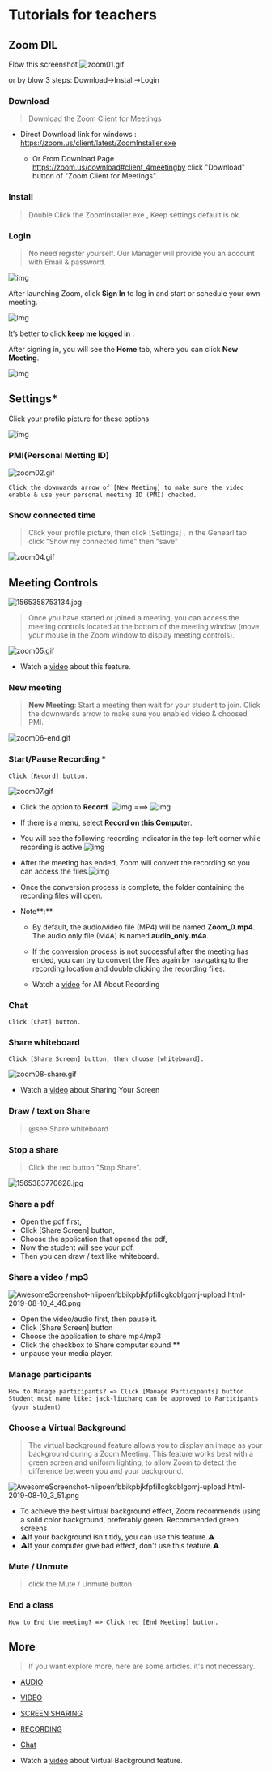 # Tutorials for teachers



## Zoom DIL

Flow this screenshot 
![zoom01.gif](https://i.loli.net/2019/08/06/qYGMV8EbL7tRnUZ.gif)

or by blow 3 steps: Download->Install->Login

### Download

> Download the Zoom Client for Meetings

- Direct Download link for windows :  https://zoom.us/client/latest/ZoomInstaller.exe

  - Or From Download Page https://zoom.us/download#client_4meetingby click "Download" button of "Zoom Client for Meetings".

  

### Install

> Double Click the ZoomInstaller.exe , Keep settings default is ok.

### Login

> No need register yourself. Our Manager will provide you an account with Email & password.

![img](https://assets.zoom.us/images/en-us/desktop/generic/home/join-meeting-or-sign-in-screen.png)

After launching Zoom, click **Sign In** to  log in and start or schedule your own meeting.

![img](https://assets.zoom.us/images/en-us/desktop/generic/home/sign-in-screen.png)

It’s better to click **keep me logged in** .

After signing in, you will see the **Home** tab, where you can click **New Meeting**.

![img](https://assets.zoom.us/images/en-us/desktop/generic/home/home-screen.png)



## Settings*

Click your profile picture for these options:

![img](https://assets.zoom.us/images/en-us/desktop/generic/home/status-menu-add-personal-note.png)

### PMI(Personal Metting ID)

![zoom02.gif](https://i.loli.net/2019/08/06/Xn1W5O6yLEZSrTc.gif)

	Click the downwards arrow of [New Meeting] to make sure the video enable & use your personal meeting ID (PMI) checked.


### Show connected time
> Click your profile picture, then click [Settings] , in the Genearl tab click "Show my connected time" then "save"

![zoom04.gif](https://i.loli.net/2019/08/06/s3Pgo2p5ji1Tq6J.gif)

## Meeting Controls

![1565358753134.jpg](https://i.loli.net/2019/08/09/IiTZjkBYESoqNRe.jpg)

> Once you have started or joined a meeting, you can access the meeting controls located at the bottom of the meeting window (move your mouse in the Zoom window to display meeting controls).

![zoom05.gif](https://i.loli.net/2019/08/06/kIo2i1SKHJmcA3Q.gif)

-  Watch a [video](https://www.youtube.com/embed/4w_pRMBEALE?rel=0&autoplay=1&cc_load_policy=1) about this feature.

### New meeting

> **New Meeting**: Start a meeting then wait for your student to join.  Click the downwards arrow to make sure you enabled video & choosed PMI.

  ![zoom06-end.gif](https://i.loli.net/2019/08/06/FxZClduzMBLn547.gif)



### Start/Pause Recording *

	Click [Record] button.

![zoom07.gif](https://i.loli.net/2019/08/06/mGXoCUlNfMgqv28.gif)

- Click the option to **Record**.
  ![img](https://assets.zoom.us/images/en-us/desktop/generic/record-button.png) ===> ![img](https://assets.zoom.us/images/en-us/desktop/generic/resume-recording.png)

- If there is a menu, select **Record on this Computer**.

- You will see the following recording indicator in the top-left corner while recording is active.![img](https://assets.zoom.us/images/en-us/desktop/generic/recording-icon-host.png)

- After the meeting has ended, Zoom will convert the recording so you can access the files.![img](https://assets.zoom.us/images/en-us/desktop/windows/recording-converting.png)

- Once the conversion process is complete, the folder containing the recording files will open.

- Note**:** 

  - By default, the audio/video file (MP4) will be named **Zoom_0.mp4**. The audio only file (M4A) is named **audio_only.m4a**.

  - If the conversion process is not successful after the meeting has ended, you can try to convert the files again by navigating to the recording location and double clicking the recording files.

  - Watch a [video](https://www.youtube.com/embed/iG3GiwHXp5s?rel=0&autoplay=1) for All About Recording

    

### Chat

	Click [Chat] button. 

### Share whiteboard 
	Click [Share Screen] button, then choose [whiteboard].

![zoom08-share.gif](https://i.loli.net/2019/08/06/IiJonvbK2W71TGP.gif)

- Watch a [video](https://www.youtube.com/embed/9wsWpnqE6Hw?rel=0&autoplay=1&cc_load_policy=1) about Sharing Your Screen 

### Draw / text on Share

> @see Share whiteboard

### Stop a share

> Click the red button "Stop Share".

![1565383770628.jpg](https://i.loli.net/2019/08/10/lB6PY2iLKNE4Vbc.jpg)

### Share a pdf

- Open the pdf first,
- Click [Share Screen] button, 
- Choose the application that opened the pdf,
- Now the student will see your pdf.
- Then you can draw / text like whiteboard.

### Share a video / mp3 

![AwesomeScreenshot-nlipoenfbbikpbjkfpfillcgkoblgpmj-upload.html-2019-08-10_4_46.png](https://i.loli.net/2019/08/10/OhNDSl1wjnfr4K2.png)

- Open the video/audio first, then pause it.
- Click [Share Screen] button
- Choose the application to share mp4/mp3
- Click the checkbox to Share computer sound **
- unpause your media player.



### Manage participants
	How to Manage participants? => Click [Manage Participants] button.
	Student must name like: jack-liuchang can be approved to Participants（your student）



### Choose a Virtual Background

> The virtual background feature allows you to display an image as your background during a Zoom Meeting. This feature works best with a green screen and uniform lighting, to allow Zoom to detect the difference between you and your background.

![AwesomeScreenshot-nlipoenfbbikpbjkfpfillcgkoblgpmj-upload.html-2019-08-10_3_51.png](https://i.loli.net/2019/08/10/LWzrKJvwaetmFyb.png)

- To achieve the best virtual background effect, Zoom recommends using a solid color background, preferably green. Recommended green screens 
- ⚠️If your background isn't tidy, you can use this feature.⚠️
- ⚠️If your computer give bad effect, don't use this feature.⚠️

### Mute / **Unmute**

> click the Mute / Unmute button

### End  a class

	How to End the meeting? => Click red [End Meeting] button. 



## More

> If you want explore more, here are some articles. it's not  necessary.

- [AUDIO](https://support.zoom.us/hc/en-us/sections/200319096-Audio)

- [VIDEO](https://support.zoom.us/hc/en-us/sections/200521865-Video)

- [SCREEN SHARING](https://support.zoom.us/hc/en-us/sections/201740106-Screen-Sharing)

- [RECORDING](https://support.zoom.us/hc/en-us/sections/200208179-Recording)

- [Chat](https://support.zoom.us/hc/en-us/sections/200258579-Chats)

- Watch a [video](https://www.youtube.com/watch?v=wv_AcZkrukE) about Virtual Background feature.

  